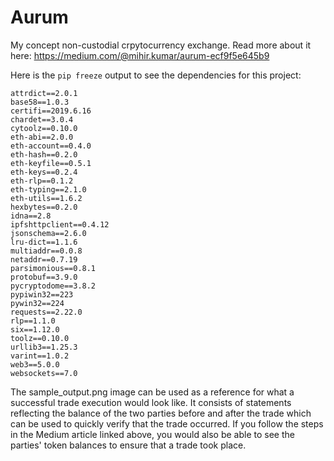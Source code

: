 # Aurum
My concept non-custodial crpytocurrency exchange.
Read more about it here: https://medium.com/@mihir.kumar/aurum-ecf9f5e645b9

Here is the `pip freeze` output to see the dependencies for this project:

```
attrdict==2.0.1
base58==1.0.3
certifi==2019.6.16
chardet==3.0.4
cytoolz==0.10.0
eth-abi==2.0.0
eth-account==0.4.0
eth-hash==0.2.0
eth-keyfile==0.5.1
eth-keys==0.2.4
eth-rlp==0.1.2
eth-typing==2.1.0
eth-utils==1.6.2
hexbytes==0.2.0
idna==2.8
ipfshttpclient==0.4.12
jsonschema==2.6.0
lru-dict==1.1.6
multiaddr==0.0.8
netaddr==0.7.19
parsimonious==0.8.1
protobuf==3.9.0
pycryptodome==3.8.2
pypiwin32==223
pywin32==224
requests==2.22.0
rlp==1.1.0
six==1.12.0
toolz==0.10.0
urllib3==1.25.3
varint==1.0.2
web3==5.0.0
websockets==7.0
```

The sample_output.png image can be used as a reference for what a successful trade execution would look like. It consists of statements reflecting the balance of the two parties before and after the trade which can be used to quickly verify that the trade occurred. If you follow the steps in the Medium article linked above, you would also be able to see the parties' token balances to ensure that a trade  took place.
